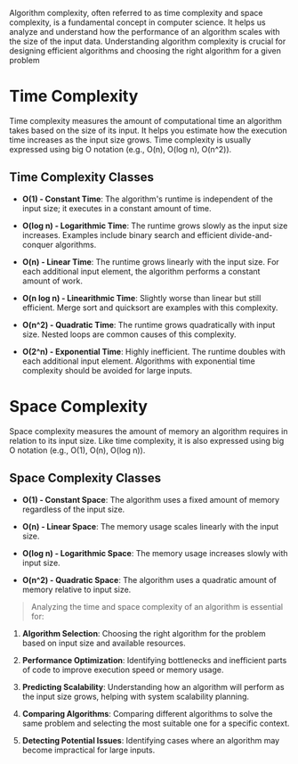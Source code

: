 Algorithm complexity, often referred to as time complexity and space complexity, is a fundamental concept in computer science. It helps us analyze and understand how the performance of an algorithm scales with the size of the input data. Understanding algorithm complexity is crucial for designing efficient algorithms and choosing the right algorithm for a given problem
# Time Complexity
Time complexity measures the amount of computational time an algorithm takes based on the size of its input. It helps you estimate how the execution time increases as the input size grows. Time complexity is usually expressed using big O notation (e.g., O(n), O(log n), O(n^2)).
## Time Complexity Classes
- **O(1) - Constant Time**: The algorithm's runtime is independent of the input size; it executes in a constant amount of time.
    
- **O(log n) - Logarithmic Time**: The runtime grows slowly as the input size increases. Examples include binary search and efficient divide-and-conquer algorithms.
    
- **O(n) - Linear Time**: The runtime grows linearly with the input size. For each additional input element, the algorithm performs a constant amount of work.
    
- **O(n log n) - Linearithmic Time**: Slightly worse than linear but still efficient. Merge sort and quicksort are examples with this complexity.
    
- **O(n^2) - Quadratic Time**: The runtime grows quadratically with input size. Nested loops are common causes of this complexity.
    
- **O(2^n) - Exponential Time**: Highly inefficient. The runtime doubles with each additional input element. Algorithms with exponential time complexity should be avoided for large inputs.
# Space Complexity
Space complexity measures the amount of memory an algorithm requires in relation to its input size. Like time complexity, it is also expressed using big O notation (e.g., O(1), O(n), O(log n)).
## Space Complexity Classes
- **O(1) - Constant Space**: The algorithm uses a fixed amount of memory regardless of the input size.
    
- **O(n) - Linear Space**: The memory usage scales linearly with the input size.
    
- **O(log n) - Logarithmic Space**: The memory usage increases slowly with input size.
    
- **O(n^2) - Quadratic Space**: The algorithm uses a quadratic amount of memory relative to input size.

>Analyzing the time and space complexity of an algorithm is essential for:
1. **Algorithm Selection**: Choosing the right algorithm for the problem based on input size and available resources.
    
2. **Performance Optimization**: Identifying bottlenecks and inefficient parts of code to improve execution speed or memory usage.
    
3. **Predicting Scalability**: Understanding how an algorithm will perform as the input size grows, helping with system scalability planning.
    
4. **Comparing Algorithms**: Comparing different algorithms to solve the same problem and selecting the most suitable one for a specific context.
    
5. **Detecting Potential Issues**: Identifying cases where an algorithm may become impractical for large inputs.




